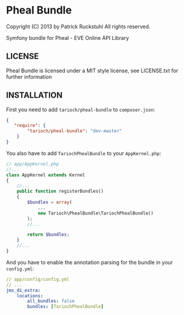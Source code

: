 Pheal Bundle
============

Copyright (C) 2013 by Patrick Ruckstuhl
All rights reserved.

Symfony bundle for Pheal - EVE Online API Library

## LICENSE
Pheal Bundle is licensed under a MIT style license, see LICENSE.txt
for further information

## INSTALLATION
First you need to add `tarioch/pheal-bundle` to `composer.json`:

```json
{
   "require": {
        "tarioch/pheal-bundle": "dev-master"
    }
}
```

You also have to add `TariochPhealBundle` to your `AppKernel.php`:

```php
// app/AppKernel.php
//...
class AppKernel extends Kernel
{
    //...
    public function registerBundles()
    {
        $bundles = array(
            ...
            new Tarioch\PhealBundle\TariochPhealBundle()
        );
        //...

        return $bundles;
    }
    //...
}
```

And you have to enable the annotation parsing for the bundle in your `config.yml`:

```yml
// app/config/config.yml
// ...
jms_di_extra:
    locations:
        all_bundles: false
        bundles: [TariochPhealBundle]
```
